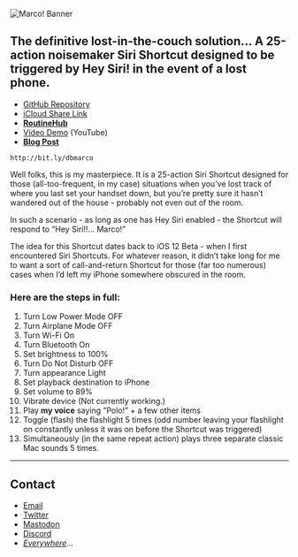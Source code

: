 ![Marco! Banner](https://i.snap.as/D6SijbwF.png)

## The definitive lost-in-the-couch solution... A 25-action noisemaker Siri Shortcut designed to be triggered by Hey Siri! in the event of a lost phone.

* [GitHub Repository](https://github.com/extratone/marco)
* [iCloud Share Link](https://www.icloud.com/shortcuts/dada8a6c8906498d81885032fdacfc27)
* [**RoutineHub**](https://routinehub.co/shortcut/8987/)
* [Video Demo](https://youtu.be/3evgnSlnkjk) (YouTube)
* [**Blog Post**](https://bilge.world/marco)
```
http://bit.ly/dbmarco
```

Well folks, this is my masterpiece. It is a 25-action Siri Shortcut designed for those (all-too-frequent, in my case) situations when you’ve lost track of where you last set your handset down, but you’re pretty sure it hasn’t wandered out of the house - probably not even out of the room.

In such a scenario - as long as one has Hey Siri enabled - the Shortcut will respond to “Hey Siri!!... Marco!”

The idea for this Shortcut dates back to iOS 12 Beta - when I first encountered Siri Shortcuts. For whatever reason, it didn’t take long for me to want a sort of call-and-return Shortcut for those (far too numerous) cases when I’d left my iPhone somewhere obscured in the room.

### Here are the steps in full:
1. Turn Low Power Mode OFF
2. Turn Airplane Mode OFF
3. Turn Wi-Fi On
4. Turn Bluetooth On
5. Set brightness to 100%
6. Turn Do Not Disturb OFF
7. Turn appearance Light
8. Set playback destination to iPhone
9. Set volume to 89%
10. Vibrate device (Not currently working.)
11. Play **my voice** saying “Polo!” + a few other items
12. Toggle (flash) the flashlight 5 times (odd number leaving your flashlight on constantly unless it was on before the Shortcut was triggered)
13. Simultaneously (in the same repeat action) plays three separate classic Mac sounds 5 times.

***
## Contact

* [Email](mailto:davidblue@extratone.com) 
* [Twitter](https://twitter.com/NeoYokel)
* [Mastodon](https://mastodon.social/@DavidBlue)
* [Discord](https://discord.gg/0b9KQUKP858b0iZF)
* [*Everywhere*](https://www.notion.so/rotund/9fdc8e9610b34b8f991ebc148b760055?v=c170b58650c04fbdb7adc551a73d16a7)...
